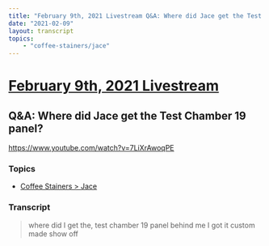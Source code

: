 ```yaml
---
title: "February 9th, 2021 Livestream Q&A: Where did Jace get the Test Chamber 19 panel?"
date: "2021-02-09"
layout: transcript
topics:
    - "coffee-stainers/jace"
---
```

# [February 9th, 2021 Livestream](../2021-02-09.md)
## Q&A: Where did Jace get the Test Chamber 19 panel?
https://www.youtube.com/watch?v=7LiXrAwoqPE

### Topics
* [Coffee Stainers > Jace](../topics/coffee-stainers/jace.md)

### Transcript

> where did I get the, test chamber 19 panel behind me I got it custom made show off
